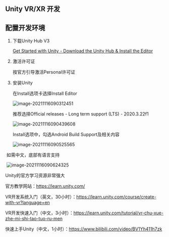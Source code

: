 ## Unity VR/XR 开发

## 配置开发环境

1. 下载Unity Hub V3

   [Get Started with Unity - Download the Unity Hub & Install the Editor](https://unity.com/download)

2. 激活许可证

   按官方引导激活Personal许可证

3. 安装Unity

   在Install选项卡选择Install Editor

   ![image-20211116090312451](C:\Users\Chunyu\AppData\Roaming\Typora\typora-user-images\image-20211116090312451.png)

   推荐选择Official releases - Long term support (LTS) - 2020.3.22f1

   ![image-20211116090439608](C:\Users\Chunyu\AppData\Roaming\Typora\typora-user-images\image-20211116090439608.png)

   Install选项中，勾选Android Build Support及相关内容

   ![image-20211116090525565](C:\Users\Chunyu\AppData\Roaming\Typora\typora-user-images\image-20211116090525565.png)

​		如需中文，底部有语言支持

​		![image-20211116090624325](C:\Users\Chunyu\AppData\Roaming\Typora\typora-user-images\image-20211116090624325.png)

Unity的官方学习资源非常强大

官方教学网站：https://learn.unity.com/

VR开发系统入门（英文，30小时）：https://learn.unity.com/course/create-with-vr?language=en

VR开发快速入门（中文，3小时）：https://learn.unity.com/tutorial/vr-chu-xue-zhe-mi-shi-tao-tuo-ru-men

快速上手Unity（中文，1小时）：https://www.bilibili.com/video/BV1Yh411h7zk

